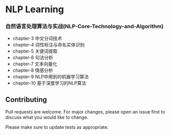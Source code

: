 ﻿# NLP Learning


### 自然语言处理算法与实战(NLP-Core-Technology-and-Algorithm)
* chapter-3 中文分词技术
* chapter-4 词性标注与命名实体识别
* chapter-5 关键词提取
* chapter-6 句法分析
* chapter-7 文本向量化
* chapter-8 情感分析
* chapter-9 NLP中用到的机器学习算法
* chapter-10 基于深度学习的NLP算法

## Contributing
Pull requests are welcome. For major changes, please open an issue first to discuss what you would like to change.

Please make sure to update tests as appropriate.